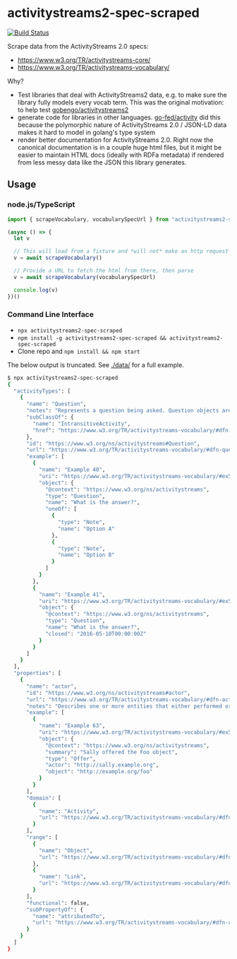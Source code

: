 # activitystreams2-spec-scraped

[![Build Status](https://travis-ci.com/gobengo/activitystreams2-spec-scraped.svg?branch=master)](https://travis-ci.com/gobengo/activitystreams2-spec-scraped)

Scrape data from the ActivityStreams 2.0 specs:
* https://www.w3.org/TR/activitystreams-core/
* https://www.w3.org/TR/activitystreams-vocabulary/

Why?
* Test libraries that deal with ActivityStreams2 data, e.g. to make sure the library fully models every vocab term. This was the original motivation: to help test [gobengo/activitystreams2](https://github.com/gobengo/activitystreams2)
* generate code for libraries in other languages. [go-fed/activity](https://github.com/go-fed/activity/tree/master/tools) did this because the polymorphic nature of ActivityStreams 2.0 / JSON-LD data makes it hard to model in golang's type system
* render better documentation for ActivityStreams 2.0. Right now the canonical documentation is in a couple huge html files, but it might be easier to maintain HTML docs (ideally with RDFa metadata) if rendered from less messy data like the JSON this library generates.

## Usage

### node.js/TypeScript

```javascript
import { scrapeVocabulary, vocabularySpecUrl } from "activitystreams2-spec-scraped"

(async () => {
  let v

  // This will load from a fixture and *will not* make an http request
  v = await scrapeVocabulary()

  // Provide a URL to fetch the html from there, then parse
  v = await scrapeVocabulary(vocabularySpecUrl)

  console.log(v)
})()
```

### Command Line Interface

* `npx activitystreams2-spec-scraped`
* `npm install -g activitystreams2-spec-scraped && activitystreams2-spec-scraped`
* Clone repo and `npm install && npm start`

The below output is truncated. See [./data/](./data/activitystreams-vocabulary/1528589057.json) for a full example.

```bash
$ npx activitystreams2-spec-scraped
{
  "activityTypes": [
    {
      "name": "Question",
      "notes": "Represents a question being asked. Question objects are an extension of IntransitiveActivity. That is, the Question object is an Activity, but the direct object is the question itself and therefore it would not contain an object property. Either of the anyOf and oneOf properties MAY be used to express possible answers, but a Question object MUST NOT have both properties.",
      "subClassOf": {
        "name": "IntransitiveActivity",
        "href": "https://www.w3.org/TR/activitystreams-vocabulary/#dfn-intransitiveactivity"
      },
      "id": "https://www.w3.org/ns/activitystreams#Question",
      "url": "https://www.w3.org/TR/activitystreams-vocabulary/#dfn-question",
      "example": [
        {
          "name": "Example 40",
          "uri": "https://www.w3.org/TR/activitystreams-vocabulary/#ex55a-jsonld",
          "object": {
            "@context": "https://www.w3.org/ns/activitystreams",
            "type": "Question",
            "name": "What is the answer?",
            "oneOf": [
              {
                "type": "Note",
                "name": "Option A"
              },
              {
                "type": "Note",
                "name": "Option B"
              }
            ]
          }
        },
        {
          "name": "Example 41",
          "uri": "https://www.w3.org/TR/activitystreams-vocabulary/#ex55b-jsonld",
          "object": {
            "@context": "https://www.w3.org/ns/activitystreams",
            "type": "Question",
            "name": "What is the answer?",
            "closed": "2016-05-10T00:00:00Z"
          }
        }
      ]
    }
  ],
  "properties": [
    {
      "name": "actor",
      "id": "https://www.w3.org/ns/activitystreams#actor",
      "url": "https://www.w3.org/TR/activitystreams-vocabulary/#dfn-actor",
      "notes": "Describes one or more entities that either performed or are expected to perform the activity. Any single activity can have multiple actors. The actor MAY be specified using an indirect Link.",
      "example": [
        {
          "name": "Example 63",
          "uri": "https://www.w3.org/TR/activitystreams-vocabulary/#ex59-jsonld",
          "object": {
            "@context": "https://www.w3.org/ns/activitystreams",
            "summary": "Sally offered the Foo object",
            "type": "Offer",
            "actor": "http://sally.example.org",
            "object": "http://example.org/foo"
          }
        }
      ],
      "domain": [
        {
          "name": "Activity",
          "url": "https://www.w3.org/TR/activitystreams-vocabulary/#dfn-activity"
        }
      ],
      "range": [
        {
          "name": "Object",
          "url": "https://www.w3.org/TR/activitystreams-vocabulary/#dfn-object"
        },
        {
          "name": "Link",
          "url": "https://www.w3.org/TR/activitystreams-vocabulary/#dfn-link"
        }
      ],
      "functional": false,
      "subPropertyOf": {
        "name": "attributedTo",
        "url": "https://www.w3.org/TR/activitystreams-vocabulary/#dfn-attributedto"
      }
    }
  ]
}
```
